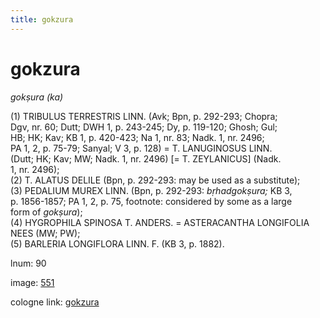 ```yaml
---
title: gokzura
---
```


# gokzura

<i>gokṣura (ka)</i>  <div n="P" />(1) <bot>TRIBULUS TERRESTRIS LINN.</bot> (Avk; Bpn, p. 292-293; Chopra; <div n="lb" />Dgv, nr. 60; Dutt; DWH 1, p. 243-245; Dy, p. 119-120; Ghosh; Gul; <div n="lb" />HB; HK; Kav; KB 1, p. 420-423; Na 1, nr. 83; Nadk. 1, nr. 2496; <div n="lb" />PA 1, 2, p. 75-79; Sanyal; V 3, p. 128) = <bot>T. LANUGINOSUS LINN.</bot> <div n="lb" />(Dutt; HK; Kav; MW; Nadk. 1, nr. 2496) [= <bot>T. ZEYLANICUS</bot>] (Nadk. <div n="lb" />1, nr. 2496); <div n="P" />(2) <bot>T. ALATUS DELILE</bot> (Bpn, p. 292-293: may be used as a substitute); <div n="P" />(3) <bot>PEDALIUM MUREX LINN.</bot> (Bpn, p. 292-293: <i>bṛhadgokṣura;</i> KB 3, <div n="lb" />p. 1856-1857; PA 1, 2, p. 75, footnote: considered by some as a large <div n="lb" />form of <i>gokṣura</i>); <div n="P" />(4) <bot>HYGROPHILA SPINOSA T. ANDERS.</bot> = <bot>ASTERACANTHA LONGIFOLIA <div n="lb" />NEES</bot> (MW; PW); <div n="P" />(5) <bot>BARLERIA LONGIFLORA LINN. F.</bot> (KB 3, p. 1882).

lnum: 90

image: [551](https://www.sanskrit-lexicon.uni-koeln.de/scans/csl-apidev/servepdf.php?dict=snp&page=551)

cologne link: [gokzura](https://sanskrit-lexicon.uni-koeln.de/scans/csl-apidev/getword.php?dict=snp&key=gokzura)

